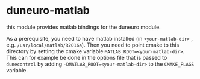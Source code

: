 duneuro-matlab
=============

this module provides matlab bindings for the duneuro module.

As a prerequisite, you need to have matlab installed (in `<your-matlab-dir>` ,
e.g. `/usr/local/matlab/R2016a`). Then you need to point cmake to this directory
by setting the cmake variable `MATLAB_ROOT=<your-matlab-dir>`. This can for
example be done in the options file that is passed to `dunecontrol` by adding
`-DMATLAB_ROOT=<your-matlab-dir>` to the `CMAKE_FLAGS` variable.